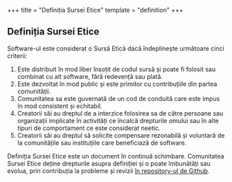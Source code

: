+++
title = "Definiția Sursei Etice"
template = "definition"
+++

## Definiția Sursei Etice

Software-ul este considerat o Sursă Etică dacă îndeplinește următoare cinci criterii:

1. Este distribuit în mod liber însoțit de codul sursă și poate fi folosit sau combinat cu alt software, fără redevență sau plată.
1. Este dezvoltat în mod public și este primitor cu contribuțiile din partea comunității.
1. Comunitatea sa este guvernată de un cod de conduită care este impus în mod consistent și echitabil.
1. Creatorii săi au dreptul de a interzice folosirea sa de către persoane sau organizații implicate în activități ce încalcă drepturile omului sau în alte tipuri de comportament ce este considerat neetic.
1. Creatorii săi au dreptul să solicite compensare rezonabilă și voluntară de la comunitățile sau instituțiile care beneficiază de software.

Definiția Sursei Etice este un document în continuă schimbare. Comunitatea Sursei Etice deține drepturile asupra definiției și o poate îmbunătăți sau evolua, prin contribuția la probleme și revizii [în repository-ul de Github](https://github.com/ContributorCovenant/ethicalsource "Codul sursă al Definiției Sursei Etice").
